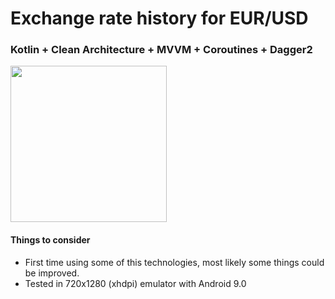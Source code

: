 # Exchange rate history for EUR/USD

### Kotlin + Clean Architecture + MVVM + Coroutines + Dagger2

<img src="https://user-images.githubusercontent.com/8038503/56481076-8a9c9b00-6493-11e9-8059-1732e4e29c9e.png" width="250">

#### Things to consider
- First time using some of this technologies, most likely some things could be improved.
- Tested in 720x1280 (xhdpi) emulator with Android 9.0
